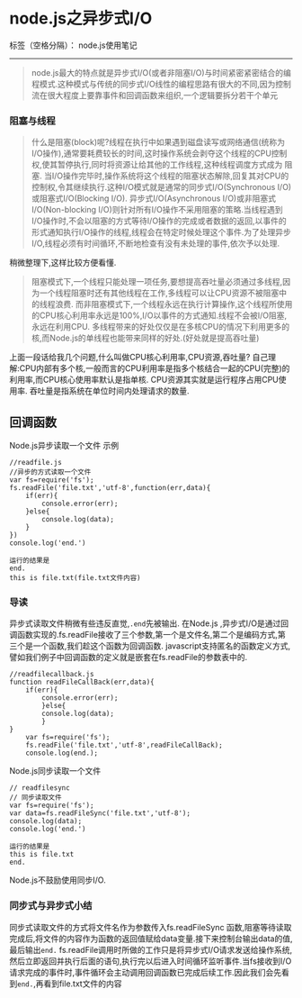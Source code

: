 ﻿# node.js之异步式I/O

标签（空格分隔）： node.js使用笔记

---

> node.js最大的特点就是异步式I/O(或者非阻塞I/O)与时间紧密紧密结合的编程模式.这种模式与传统的同步式I/O线性的编程思路有很大的不同,因为控制流在很大程度上要靠事件和回调函数来组织,一个逻辑要拆分若干个单元

### 阻塞与线程
> 什么是阻塞(block)呢?线程在执行中如果遇到磁盘读写或网络通信(统称为I/O操作),通常要耗费较长的时间,这时操作系统会剥夺这个线程的CPU控制权,使其暂停执行,同时将资源让给其他的工作线程,这种线程调度方式成为 <span class='lead'>阻塞</span>.
当I/O操作完毕时,操作系统将这个线程的阻塞状态解除,回复其对CPU的控制权,令其继续执行.这种I/O模式就是通常的同步式I/O(Synchronous I/O)或阻塞式I/O(Blocking I/O).
异步式I/O(Asynchronous I/O)或非阻塞式I/O(Non-blocking I/O)则针对所有I/O操作不采用阻塞的策略.当线程遇到I/O操作时,不会以阻塞的方式等待I/O操作的完成或者数据的返回,以事件的形式通知执行I/O操作的线程,线程会在特定时候处理这个事件.为了处理异步I/O,线程必须有时间循环,不断地检查有没有未处理的事件,依次予以处理.

稍微整理下,这样比较方便看懂.
>阻塞模式下,一个线程只能处理一项任务,要想提高吞吐量必须通过多线程,因为一个线程阻塞时还有其他线程在工作,多线程可以让CPU资源不被阻塞中的线程浪费.
而非阻塞模式下,一个线程永远在执行计算操作,这个线程所使用的CPU核心利用率永远是100%,I/O以事件的方式通知.线程不会被I/O阻塞,永远在利用CPU.
多线程带来的好处仅仅是在多核CPU的情况下利用更多的核,而Node.js的单线程也能带来同样的好处.(好处就是提高吞吐量)

上面一段话给我几个问题,什么叫做CPU核心利用率,CPU资源,吞吐量?
自己理解:CPU内部有多个核,一般而言的CPU利用率是指多个核结合一起的CPU(完整)的利用率,而CPU核心使用率默认是指单核.
CPU资源其实就是运行程序占用CPU使用率.
吞吐量是指系统在单位时间内处理请求的数量.


## 回调函数
Node.js异步读取一个文件
示例

    //readfile.js
    //异步的方式读取一个文件
    var fs=require('fs');
    fs.readFile('file.txt','utf-8',function(err,data){
    	if(err){
    		console.error(err);
    	}else{
    		console.log(data);
    	}
    })
    console.log('end.')
    
    运行的结果是
    end.
    this is file.txt(file.txt文件内容)
### 导读
异步式读取文件稍微有些违反直觉,`.end`先被输出. 
在Node.js ,异步式I/O是通过回调函数实现的.fs.readFile接收了三个参数,第一个是文件名,第二个是编码方式,第三个是一个函数,我们趁这个函数为回调函数.
javascript支持匿名的函数定义方式,譬如我们例子中回调函数的定义就是嵌套在fs.readFile的参数表中的.

    //readfilecallback.js
    function readFileCallBack(err,data){
        if(err){
            console.error(err);
            }else{
            console.log(data);
            }
    }
        var fs=require('fs');
        fs.readFile('file.txt','utf-8',readFileCallBack);
        console.log(end.);

Node.js同步读取一个文件

    // readfilesync
    // 同步读取文件
    var fs=require('fs');
    var data=fs.readFileSync('file.txt','utf-8');
    console.log(data);
    console.log('end.')
    
    运行的结果是
    this is file.txt
    end.
Node.js不鼓励使用同步I/O.
### 同步式与异步式小结
同步式读取文件的方式将文件名作为参数传入fs.readFileSync 函数,阻塞等待读取完成后,将文件的内容作为函数的返回值赋给data变量.接下来控制台输出data的值,最后输出`end.`
fs.readFile调用时所做的工作只是将异步式I/O请求发送给操作系统,然后立即返回并执行后面的语句,执行完以后进入时间循环监听事件.当fs接收到I/O请求完成的事件时,事件循环会主动调用回调函数已完成后续工作.因此我们会先看到`end.`,再看到file.txt文件的内容








